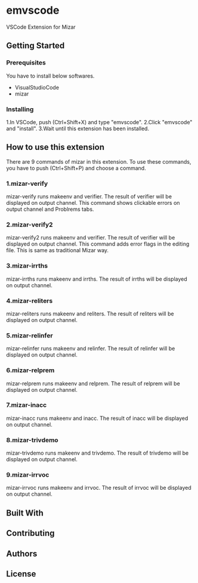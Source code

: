 # emvscode
VSCode Extension for Mizar

## Getting Started
### Prerequisites
You have to install below softwares.
* VisualStudioCode
* mizar
### Installing
1.In VSCode, push (Ctrl+Shift+X) and type "emvscode".
2.Click "emvscode" and "install".
3.Wait until this extension has been installed.

## How to use this extension
There are 9 commands of mizar in this extension.
To use these commands, you have to push (Ctrl+Shift+P) and choose a command.
### 1.mizar-verify
mizar-verify runs makeenv and verifier.
The result of verifier will be displayed on output channel.
This command shows clickable errors on output channel and Problrems tabs.
### 2.mizar-verify2
mizar-verify2 runs makeenv and verifier.
The result of verifier will be displayed on output channel.
This command adds error flags in the editing file.
This is same as traditional Mizar way. 
### 3.mizar-irrths
mizar-irrths runs makeenv and irrths.
The result of irrths will be displayed on output channel.
### 4.mizar-reliters
mizar-reliters runs makeenv and reliters.
The result of reliters will be displayed on output channel.
### 5.mizar-relinfer
mizar-relinfer runs makeenv and relinfer.
The result of relinfer will be displayed on output channel.
### 6.mizar-relprem
mizar-relprem runs makeenv and relprem.
The result of relprem will be displayed on output channel.
### 7.mizar-inacc
mizar-inacc runs makeenv and inacc.
The result of inacc will be displayed on output channel.
### 8.mizar-trivdemo
mizar-trivdemo runs makeenv and trivdemo.
The result of trivdemo will be displayed on output channel.
### 9.mizar-irrvoc
mizar-irrvoc runs makeenv and irrvoc.
The result of irrvoc will be displayed on output channel.

## Built With

## Contributing

## Authors

## License

